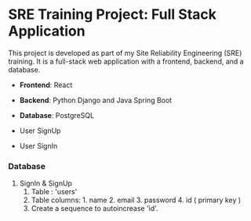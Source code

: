 # SRE Training Project: Full Stack Application

This project is developed as part of my Site Reliability Engineering (SRE) training. It is a full-stack web application with a frontend, backend, and a database. 

- **Frontend**: React
- **Backend**: Python Django and Java Spring Boot
- **Database**: PostgreSQL

- User SignUp
- User SignIn

### Database 
1. SignIn & SignUp
    1. Table : 'users'
    2. Table columns: 1. name 2. email 3. password 4. id ( primary key )
    3. Create a sequence to autoincrease 'id'.


